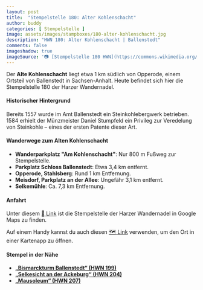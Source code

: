 ```yaml
---
layout: post
title:  "Stempelstelle 180: Alter Kohlenschacht"
author: buddy
categories: [ Stempelstelle ]
image: assets/images/stampboxes/180-alter-kohlenschacht.jpg
description: "HWN 180: Alter Kohlenschacht | Ballenstedt"
comments: false
imageshadow: true
imageSource: '📷 [Stempelstelle 180 HWN](https://commons.wikimedia.org/wiki/File:Stempelstelle_180_HWN.jpg) von <a href="//commons.wikimedia.org/wiki/User:Olaf2" title="User:Olaf2">Olaf Meister</a> unter Lizenz [CC BY-SA 4.0](https://creativecommons.org/licenses/by-sa/4.0)'
---
```


Der **Alte Kohlenschacht** liegt etwa 1 km südlich von Opperode, einem Ortsteil von Ballenstedt in Sachsen-Anhalt. Heute befindet sich hier die Stempelstelle 180 der Harzer Wandernadel. 

#### Historischer Hintergrund

Bereits 1557 wurde im Amt Ballenstedt ein Steinkohlebergwerk betrieben. 1584 erhielt der Münzmeister Daniel Stumpfeld ein Privileg zur Veredelung von Steinkohle – eines der ersten Patente dieser Art. 

#### Wanderwege zum Alten Kohlenschacht

- **Wanderparkplatz "Am Kohlenschacht"**: Nur 800 m Fußweg zur Stempelstelle.
- **Parkplatz Schloss Ballenstedt**: Etwa 3,4 km entfernt.
- **Opperode, Stahlsberg**: Rund 1 km Entfernung.
- **Meisdorf, Parkplatz an der Allee**: Ungefähr 3,1 km entfernt.
- **Selkemühle**: Ca. 7,3 km Entfernung. 

#### Anfahrt

Unter diesem [📍 Link](https://www.google.com/maps/dir/?api=1&origin=&destination=51.707222%2C%2011.255278) ist die Stempelstelle der Harzer Wandernadel in Google Maps zu finden.

<div class="android-only">
  Auf einem Handy kannst du auch diesen 
  <a href="geo:51.707222,11.255278">🗺️ Link</a> 
  verwenden, um den Ort in einer Kartenapp zu öffnen.
  <p></p>
</div>

#### Stempel in der Nähe

- [**„Bismarckturm Ballenstedt“ (HWN 199)**](/stempelstelle-199-bismarckturm)
- [**„Selkesicht an der Ackeburg“ (HWN 204)**](/stempelstelle-204-selkesicht-an-der-ackeburg)
- [**„Mausoleum“ (HWN 207)**](/stempelstelle-207-mausoleum)
